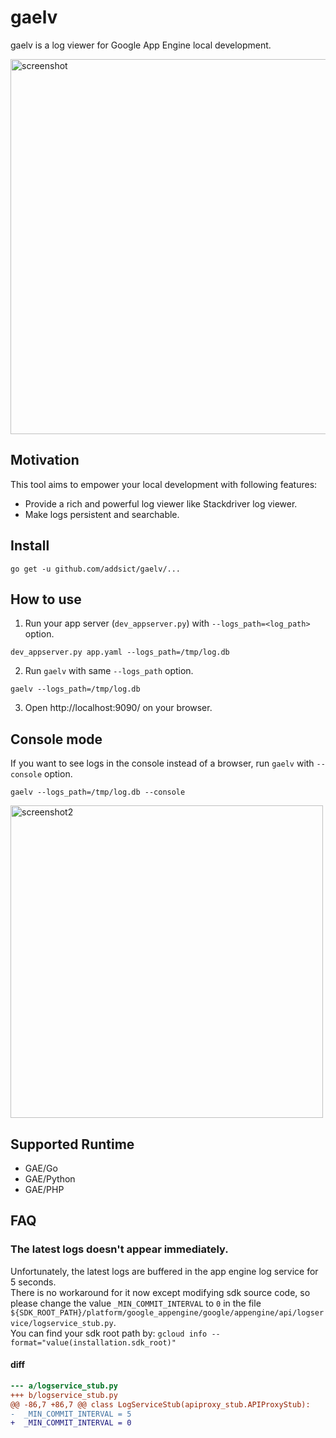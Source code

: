 # gaelv
gaelv is a log viewer for Google App Engine local development.

<img alt="screenshot" src="https://raw.github.com/addsict/gaelv/master/img/screenshot.png" width="600">

## Motivation

This tool aims to empower your local development with following features:

* Provide a rich and powerful log viewer like Stackdriver log viewer.
* Make logs persistent and searchable.

## Install
```
go get -u github.com/addsict/gaelv/...
```

## How to use

1. Run your app server (`dev_appserver.py`) with `--logs_path=<log_path>` option.
```
dev_appserver.py app.yaml --logs_path=/tmp/log.db
```

2. Run `gaelv` with same `--logs_path` option.
```
gaelv --logs_path=/tmp/log.db
```

3. Open http://localhost:9090/ on your browser.

## Console mode

If you want to see logs in the console instead of a browser, run `gaelv` with `--console` option.

```
gaelv --logs_path=/tmp/log.db --console
```

<img alt="screenshot2" src="https://raw.github.com/addsict/gaelv/master/img/screenshot2.png" width="500">

## Supported Runtime

* GAE/Go
* GAE/Python
* GAE/PHP

## FAQ

### The latest logs doesn't appear immediately.
Unfortunately, the latest logs are buffered in the app engine log service for 5 seconds.  
There is no workaround for it now except modifying sdk source code, so please change the value `_MIN_COMMIT_INTERVAL` to `0` in the file `${SDK_ROOT_PATH}/platform/google_appengine/google/appengine/api/logservice/logservice_stub.py`.  
You can find your sdk root path by: `gcloud info --format="value(installation.sdk_root)"`

#### diff
```diff
--- a/logservice_stub.py
+++ b/logservice_stub.py
@@ -86,7 +86,7 @@ class LogServiceStub(apiproxy_stub.APIProxyStub):
-  _MIN_COMMIT_INTERVAL = 5
+  _MIN_COMMIT_INTERVAL = 0
```
